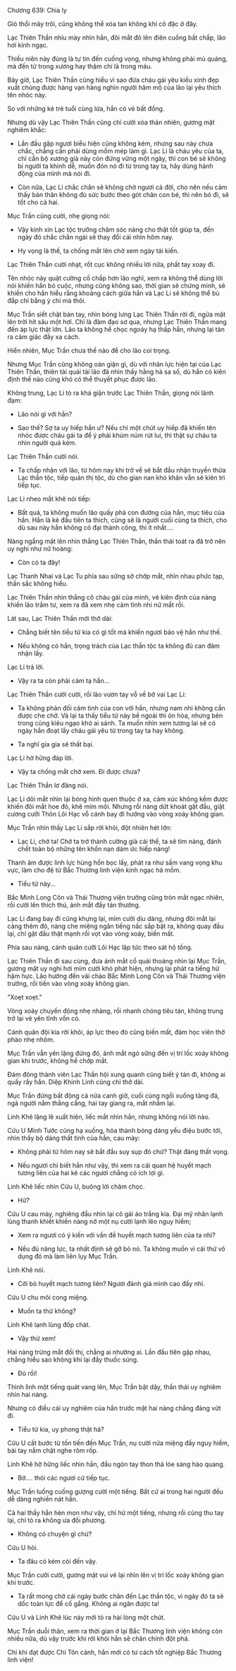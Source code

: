 




Chương 639: Chia ly


Gió thổi mây trôi, cũng không thể xóa tan không khí cô đặc ở đây.

Lạc Thiên Thần nhíu mày nhìn hắn, đôi mắt đỏ lên điên cuồng bất chấp, lão hơi kinh ngạc.

Thiếu niên này đúng là tự tin đến cuồng vọng, nhưng không phải mù quáng, mà đến từ trong xương hay thậm chí là trong máu.

Bây giờ, Lạc Thiên Thần cũng hiểu vì sao đứa cháu gái yêu kiều xinh đẹp xuất chúng được hàng vạn hàng nghìn người hâm mộ của lão lại yêu thích tên nhóc này.

So với những kẻ trẻ tuổi cùng lứa, hắn có vẻ bất đồng.

Nhưng dù vậy Lạc Thiên Thần cũng chỉ cười xòa thản nhiên, gương mặt nghiêm khắc:

- Lần đầu gặp ngươi biểu hiện cũng không kém, nhưng sau này chưa chắc, chẳng cần phải dùng mồm mép làm gì. Lạc Li là cháu yêu của ta, chỉ cần bộ xương già này còn đứng vững một ngày, thì con bé sẽ không bị người ta khinh dễ, muốn đón nó đi từ trong tay ta, hãy dùng hành động của mình mà nói đi.

- Còn nữa, Lạc Li chắc chắn sẽ không chờ ngươi cả đời, cho nên nếu cảm thấy bản thân không đủ sức bước theo gót chân con bé, thì nên bỏ đi, sẽ tốt cho cả hai.

Mục Trần cũng cười, nhẹ giọng nói:

- Vậy kính xin Lạc tộc trưởng chăm sóc nàng cho thật tốt giúp ta, đến ngày đó chắc chắn ngài sẽ thay đổi cái nhìn hôm nay.

- Hy vọng là thế, ta chống mắt lên chờ xem ngày tái kiến.

Lạc Thiên Thần cười nhạt, rốt cục không nhiều lời nữa, phất tay xoay đi.

Tên nhóc này quật cường cố chấp hơn lão nghĩ, xem ra không thể dùng lời nói khiến hắn bỏ cuộc, nhưng cũng không sao, thời gian sẽ chứng minh, sẽ khiến cho hắn hiểu rằng khoảng cách giữa hắn và Lạc Li sẽ không thể bù đắp chỉ bằng ý chí mà thôi.

Mục Trần siết chặt bàn tay, nhìn bóng lưng Lạc Thiên Thần rời đi, ngửa mặt lên trời hít sâu một hơi. Chỉ là đàm đạo sơ qua, nhưng Lạc Thiên Thần mang đến áp lực thật lớn. Lão ta không hề chọc ngoáy hạ thấp hắn, nhưng lại tản ra cảm giác đầy xa cách.

Hiển nhiên, Mục Trần chưa thể nào để cho lão coi trọng.

Nhưng Mục Trần cũng không oán giận gì, dù với nhãn lực hiện tại của Lạc Thiên Thần, thiên tài quái tài lão đã nhìn thấy hằng hà sa số, dù hắn có kiên định thế nào cũng khó có thể thuyết phục được lão.

Không trung, Lạc Li tỏ ra khá giận trước Lạc Thiên Thần, giọng nói lãnh đạm:

- Lão nói gì với hắn?

- Sao thế? Sợ ta uy hiếp hắn ư? Nếu chỉ một chút uy hiếp đã khiến tên nhóc được cháu gái ta để ý phải khúm núm rút lui, thì thật sự cháu ta nhìn người quá kém.

Lạc Thiên Thần cười nói.

- Ta chấp nhận với lão, từ hôm nay khi trở về sẽ bắt đầu nhận truyền thừa Lạc thần tộc, tiếp quản thị tộc, dù cho gian nan khó khăn vẫn sẽ kiên trì tiếp tục.

Lạc Li nheo mắt khẽ nói tiếp:

- Bất quá, ta không muốn lão quấy phá con đường của hắn, mục tiêu của hắn. Hắn là kẻ đầu tiên ta thích, cũng sẽ là người cuối cùng ta thích, cho dù sau này hắn không có đại thành công, thì ít nhất....

Nàng ngẩng mặt lên nhìn thẳng Lạc Thiên Thần, thần thái toát ra đã trở nên uy nghi như nữ hoàng:

- Còn có ta đây!

Lạc Thanh Nhai và Lạc Tu phía sau sững sờ chớp mắt, nhìn nhau phức tạp, thần sắc không hiểu.

Lạc Thiên Thần nhìn thẳng cô cháu gái của mình, vẻ kiên định của nàng khiến lão trầm tư, xem ra đã xem nhẹ cảm tình nhi nữ mất rồi.

Lát sau, Lạc Thiên Thần mới thở dài:

- Chẳng biết tên tiểu tử kia có gì tốt mà khiến ngươi bảo vệ hắn như thế.

- Nếu không có hắn, trọng trách của Lạc thần tộc ta không đủ can đảm nhận lấy.

Lạc Li trả lời.

- Vậy ra ta còn phải cảm tạ hắn...

Lạc Thiên Thần cười cười, rồi lão vươn tay vỗ về bờ vai Lạc Li:

- Ta không phản đối cảm tình của con với hắn, nhưng nam nhi không cần được che chở. Vả lại ta thấy tiểu tử này bề ngoài thì ôn hòa, nhưng bên trong cũng kiêu ngạo khó ai sánh. Ta muốn nhìn xem tương lai sẽ có ngày hắn đoạt lấy cháu gái yêu từ trong tay ta hay không.

- Ta nghĩ gia gia sẽ thất bại.

Lạc Li hờ hững đáp lời.

- Vậy ta chống mắt chờ xem. Đi được chưa?

Lạc Thiên Thần lơ đãng nói.

Lạc Li dõi mắt nhìn lại bóng hình quen thuộc ở xa, cảm xúc không kềm được khiến đôi mắt hoe đỏ, khẽ mím môi. Nhưng rồi nàng dứt khoát gật đầu, giật cương cưỡi Thôn Lôi Hạc vỗ cánh bay đi hướng vào vòng xoáy không gian.

Mục Trần nhìn thấy Lạc Li sắp rời khỏi, đột nhiên hét lớn:

- Lạc Li, chờ ta! Chờ ta trở thành cường giả cái thế, ta sẽ tìm nàng, đánh chết toàn bộ những tên khốn nạn dám ức hiếp nàng!

Thanh âm được linh lực hùng hồn bọc lấy, phát ra như sấm vang vọng khu vực, làm cho đệ tử Bắc Thương linh viện kinh ngạc há mồm.

- Tiểu tử này...

Bắc Minh Long Côn và Thái Thương viện trưởng cũng tròn mắt ngạc nhiên, rồi cười lên thích thú, ánh mắt đầy tán thưởng.

Lạc Li đang bay đi cũng khựng lại, mỉm cười dịu dàng, nhưng đôi mắt lại càng thêm đỏ, nàng che miệng ngăn tiếng nấc sắp bật ra, không quay đầu lại, chỉ gật đầu thật mạnh rồi vọt vào vòng xoáy, biến mất.

Phía sau nàng, cánh quân cưỡi Lôi Hạc lập tức theo sát hộ tống.

Lạc Thiên Thần đi sau cùng, đưa ánh mắt cổ quái thoáng nhìn lại Mục Trần, gương mặt uy nghi hơi mỉm cười khó phát hiện, nhưng lại phát ra tiếng hừ hậm hực. Lão hướng đến vái chào Bắc Minh Long Côn và Thái Thương viện trưởng, rồi tiến vào vòng xoáy không gian.

"Xoẹt xoẹt."

Vòng xoáy chuyển động nhẹ nhàng, rồi nhanh chóng tiêu tán, không trung trở lại vẻ yên tĩnh vốn có.

Cánh quân đội kia rời khỏi, áp lực theo đó cũng biến mất, đám học viên thở phào nhẹ nhõm.

Mục Trần vẫn yên lặng đứng đó, ánh mắt ngó sững đến vị trí lốc xoáy không gian khi trước, không hề chớp mắt.

Đám đông thành viên Lạc Thần hội xung quanh cũng biết ý tản đi, không ai quấy rầy hắn. Diệp Khinh Linh cũng chỉ thở dài.

Mục Trần đứng bất động cả nửa canh giờ, cuối cùng ngồi xuống tảng đá, ngả người nằm thẳng cẳng, hai tay giang ra, mắt nhắm lại.

Linh Khê lặng lẽ xuất hiện, liếc mắt nhìn hắn, nhưng không nói lời nào.

Cửu U Minh Tước cũng hạ xuống, hóa thành bóng dáng yểu điệu bước tới, nhìn thấy bộ dáng thất tình của hắn, cau mày:

- Không phải từ hôm nay sẽ bắt đầu suy sụp đó chứ? Thật đáng thất vọng.

- Nếu ngươi chỉ biết hắn như vậy, thì xem ra cái quan hệ huyết mạch tương liên của hai kẻ các ngươi chẳng có ích lợi gì.

Linh Khê liếc nhìn Cửu U, buông lời châm chọc.

- Hử?

Cửu U cau mày, nghiêng đầu nhìn lại cô gái áo trắng kia. Đại mỹ nhân lạnh lùng thanh khiết khiến nàng nở một nụ cười lạnh lẽo nguy hiểm;

- Xem ra ngươi có ý kiến với vấn đề huyết mạch tương liên của ta nhỉ?

- Nếu đủ năng lực, ta nhất định sẽ gỡ bỏ nó. Ta không muốn vì cái thứ vô dụng đó mà làm liên lụy Mục Trần.

Linh Khê nói.

- Cởi bỏ huyết mạch tương liên? Ngươi đánh giá mình cao đấy nhỉ.

Cửu U chu môi cong miệng.

- Muốn ta thử không?

Linh Khê lạnh lùng đốp chát.

- Vậy thử xem!

Hai nàng trừng mắt đối thị, chẳng ai nhường ai. Lần đầu tiên gặp nhau, chẳng hiểu sao không khí lại đầy thuốc súng.

- Đủ rồi!

Thình lình một tiếng quát vang lên, Mục Trần bật dậy, thần thái uy nghiêm nhìn hai nàng.

Nhưng có điều cái uy nghiêm của hắn trước mặt hai nàng chẳng đáng vứt đi.

- Tiểu tử kia, uy phong thật há?

Cửu U cất bước từ tốn tiến đến Mục Trần, nụ cười nửa miệng đầy nguy hiểm, bài tay nắm chặt nghe rôm rốp.

Linh Khê hờ hững liếc nhìn hắn, đầu ngón tay thon thả lóe sáng hào quang.

- Bớ.... thôi các ngươi cứ tiếp tục.

Mục Trần luống cuống gượng cười một tiếng. Bất cứ ai trong hai người đều dễ dàng nghiền nát hắn.

Cả hai thấy hắn hèn mọn như vậy, chỉ hừ một tiếng, nhưng rồi cũng thu tay lại, chỉ tỏ ra không ưa đối phương.

- Không có chuyện gì chứ?

Cửu U hỏi.

- Ta đâu có kém cỏi đến vậy.

Mục Trần cười cười, gương mặt vui vẻ lại nhìn lên vị trí lốc xoáy không gian khi trước.

- Ta rất mong chờ cái ngày bước chân đến Lạc thần tộc, vì ngày đó ta sẽ dốc toàn lực để cố gắng. Không ai ngăn được ta!

Cửu U và Linh Khê lúc này mới tỏ ra hài lòng một chút.

Mục Trần duỗi thân, xem ra thời gian ở lại Bắc Thương linh viện không còn nhiều nữa, dù vậy trước khi rời khỏi hắn sẽ chân chính đột phá.

Chỉ khi đạt được Chí Tôn cảnh, hắn mới có tư cách tốt nghiệp Bắc Thương linh viện!




